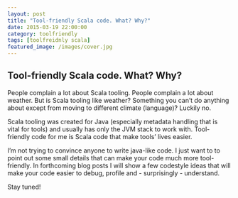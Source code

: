 ```yaml
---
layout: post
title: "Tool-friendly Scala code. What? Why?"
date: 2015-03-19 22:00:00
category: toolfriendly
tags: [toolfreidnly scala]
featured_image: /images/cover.jpg
---
```


## Tool-friendly Scala code. What? Why?
People complain a lot about Scala tooling. People complain a lot about weather. But is Scala tooling like weather? Something you can’t do anything about except from moving to different climate (language)? Luckily no.

Scala tooling was created for Java (especially metadata handling that is vital for tools) and usually has only the JVM stack to work with. Tool-friendly code for me is Scala code that make tools’ lives easier.

I’m not trying to convince anyone to write java-like code. I just want to to point out some small details that can make your code much more tool-friendly. In forthcoming blog posts I will show a few codestyle ideas that will make your code easier to debug, profile and - surprisingly - understand.

Stay tuned!
